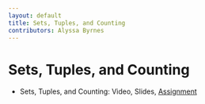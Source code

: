 ```yaml
---
layout: default
title: Sets, Tuples, and Counting
contributors: Alyssa Byrnes
---
```


# Sets, Tuples, and Counting

* Sets, Tuples, and Counting: Video, Slides, [Assignment](https://www.gradescope.com/)
